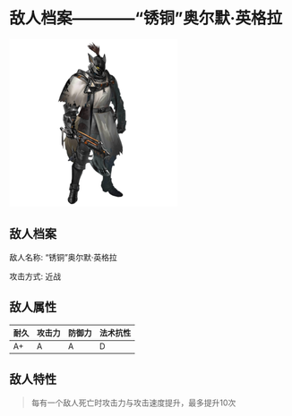 # 敌人档案————“锈铜”奥尔默·英格拉

![“锈铜”奥尔默·英格拉](./eneIcons/“锈铜”奥尔默·英格拉.png)

## 敌人档案

敌人名称: “锈铜”奥尔默·英格拉

攻击方式: 近战

## 敌人属性

| 耐久      | 攻击力  | 防御力 | 法术抗性 |
|---------|------|-----|------|
| A+ | A | A | D |

## 敌人特性
> 每有一个敌人死亡时攻击力与攻击速度提升，最多提升10次
